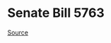 # Senate Bill 5763

[Source](http://lawfilesext.leg.wa.gov/biennium/2021-22/Xml/Bills/Senate%20Bills/5763.xml)